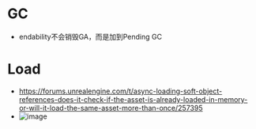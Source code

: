 # GC
  - endability不会销毁GA，而是加到Pending GC
# Load
  - https://forums.unrealengine.com/t/async-loading-soft-object-references-does-it-check-if-the-asset-is-already-loaded-in-memory-or-will-it-load-the-same-asset-more-than-once/257395
  - ![image](https://github.com/lanwu5/lantz.github.io/assets/42904565/a9d740c7-4b55-4f46-9f55-4d6bc366fa29)
